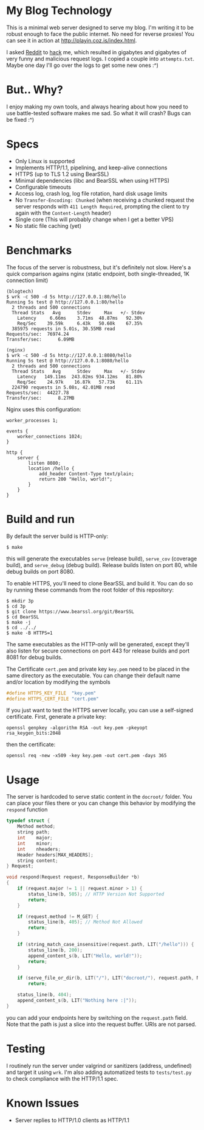 # My Blog Technology
This is a minimal web server designed to serve my blog. I'm writing it to be robust enough to face the public internet. No need for reverse proxies! You can see it in action at http://playin.coz.is/index.html.

I asked [Reddit](https://www.reddit.com/r/C_Programming/comments/1falo3b/using_my_c_web_server_to_host_a_blog_you_cant/) to [hack](https://www.reddit.com/r/hacking/comments/1fcc5hd/im_using_my_custom_c_webserver_to_host_my_blog_no/) me, which resulted in gigabytes and gigabytes of very funny and malicious request logs. I copied a couple into `attempts.txt`. Maybe one day I'll go over the logs to get some new ones :^)

# But.. Why?
I enjoy making my own tools, and always hearing about how you need to use battle-tested software makes me sad. So what it will crash? Bugs can be fixed :^)

# Specs
- Only Linux is supported
- Implements HTTP/1.1, pipelining, and keep-alive connections
- HTTPS (up to TLS 1.2 using BearSSL)
- Minimal dependencies (libc and BearSSL when using HTTPS)
- Configurable timeouts
- Access log, crash log, log file rotation, hard disk usage limits
- No `Transfer-Encoding: Chunked` (when receiving a chunked request the server responds with `411 Length Required`, prompting the client to try again with the `Content-Length` header)
- Single core (This will probably change when I get a better VPS)
- No static file caching (yet)

# Benchmarks
The focus of the server is robustness, but it's definitely not slow. Here's a quick comparison agains nginx (static endpoint, both single-threaded, 1K connection limit)
```
(blogtech)
$ wrk -c 500 -d 5s http://127.0.0.1:80/hello
Running 5s test @ http://127.0.0.1:80/hello
  2 threads and 500 connections
  Thread Stats   Avg      Stdev     Max   +/- Stdev
    Latency     6.66ms    3.71ms  48.87ms   92.30%
    Req/Sec    39.59k     6.43k   50.60k    67.35%
  385975 requests in 5.01s, 30.55MB read
Requests/sec:  76974.24
Transfer/sec:      6.09MB

(nginx)
$ wrk -c 500 -d 5s http://127.0.0.1:8080/hello
Running 5s test @ http://127.0.0.1:8080/hello
  2 threads and 500 connections
  Thread Stats   Avg      Stdev     Max   +/- Stdev
    Latency   149.11ms  243.02ms 934.12ms   81.80%
    Req/Sec    24.97k    16.87k   57.73k    61.11%
  224790 requests in 5.08s, 42.01MB read
Requests/sec:  44227.78
Transfer/sec:      8.27MB
```

Nginx uses this configuration:
```
worker_processes 1;

events {
	worker_connections 1024;
}

http {
	server {
		listen 8080;
		location /hello {
			add_header Content-Type text/plain;
			return 200 "Hello, world!";
		}
	}
}
```

# Build and run
By default the server build is HTTP-only:
```
$ make
```
this will generate the executables `serve` (release build), `serve_cov` (coverage build), and `serve_debug` (debug build). Release builds listen on port 80, while debug builds on port 8080.

To enable HTTPS, you'll need to clone BearSSL and build it. You can do so by running these commands from the root folder of this repository:
```
$ mkdir 3p
$ cd 3p
$ git clone https://www.bearssl.org/git/BearSSL
$ cd BearSSL
$ make -j
$ cd ../../
$ make -B HTTPS=1
```
The same executables as the HTTP-only will be generated, except they'll also listen for secure connections on port 443 for release builds and port 8081 for debug builds.

The Certificate `cert.pem` and private key `key.pem` need to be placed in the same directory as the executable. You can change their default name and/or location by modifying the symbols
```c
#define HTTPS_KEY_FILE  "key.pem"
#define HTTPS_CERT_FILE "cert.pem"
```
If you just want to test the HTTPS server locally, you can use a self-signed certificate. First, generate a private key:
```
openssl genpkey -algorithm RSA -out key.pem -pkeyopt rsa_keygen_bits:2048
```
then the certificate:
```
openssl req -new -x509 -key key.pem -out cert.pem -days 365
```

# Usage
The server is hardcoded to serve static content in the `docroot/` folder. You can place your files there or you can change this behavior by modifying the `respond` function
```c
typedef struct {
	Method method;
	string path;
	int    major;
	int    minor;
	int    nheaders;
	Header headers[MAX_HEADERS];
	string content;
} Request;

void respond(Request request, ResponseBuilder *b)
{
	if (request.major != 1 || request.minor > 1) {
		status_line(b, 505); // HTTP Version Not Supported
		return;
	}

	if (request.method != M_GET) {
		status_line(b, 405); // Method Not Allowed
		return;
	}

	if (string_match_case_insensitive(request.path, LIT("/hello"))) {
		status_line(b, 200);
		append_content_s(b, LIT("Hello, world!"));
		return;
	}

	if (serve_file_or_dir(b, LIT("/"), LIT("docroot/"), request.path, NULLSTR, false))
		return;

	status_line(b, 404);
	append_content_s(b, LIT("Nothing here :|"));
}
```
you can add your endpoints here by switching on the `request.path` field. Note that the path is just a slice into the request buffer. URIs are not parsed.

# Testing
I routinely run the server under valgrind or sanitizers (address, undefined) and target it using `wrk`. I'm also adding automatized tests to `tests/test.py` to check compliance with the HTTP/1.1 spec.

# Known Issues
- Server replies to HTTP/1.0 clients as HTTP/1.1
